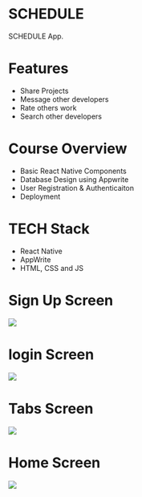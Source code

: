 # SCHEDULE
SCHEDULE  App.

# Features
* Share Projects
* Message other developers
* Rate others work
* Search other developers

# Course Overview
* Basic React Native Components
* Database Design using Appwrite
* User Registration & Authenticaiton
* Deployment

# TECH Stack
* React Native
* AppWrite
* HTML, CSS and JS
  
# Sign Up Screen
<img src="assets/icons/signup.jpg">  

# login Screen
<img src="assets/icons/signin.jpg">  

# Tabs Screen
<img src="assets/icons/tabsscreen.jpg">

# Home Screen
<img src="assets/icons/homescreen.jpg">
  